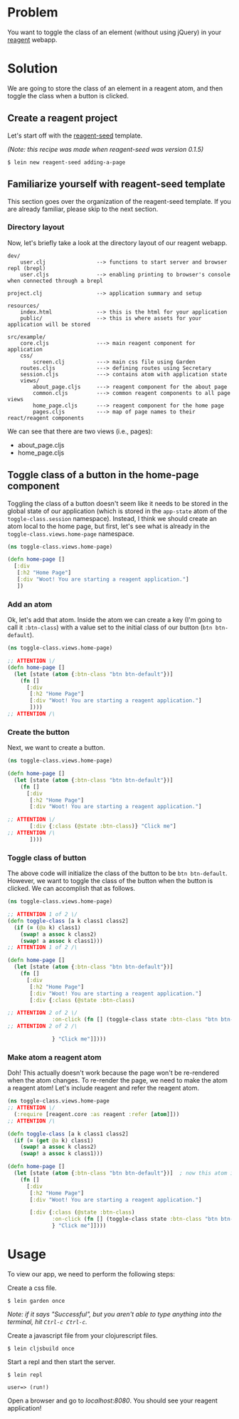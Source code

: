 # Problem

You want to toggle the class of an element (without using jQuery) in your [reagent](https://github.com/reagent-project/reagent) webapp.

# Solution

We are going to store the class of an element in a reagent atom, and then toggle the class when a button is clicked.

## Create a reagent project

Let's start off with the [reagent-seed](https://github.com/gadfly361/reagent-seed) template.

*(Note: this recipe was made when reagent-seed was version 0.1.5)*

```
$ lein new reagent-seed adding-a-page
```

## Familiarize yourself with reagent-seed template

This section goes over the organization of the reagent-seed template. If you are already familiar, please skip to the next section.

### Directory layout

Now, let's briefly take a look at the directory layout of our reagent webapp.

```
dev/
    user.clj                --> functions to start server and browser repl (brepl)
    user.cljs               --> enabling printing to browser's console when connected through a brepl

project.clj                 --> application summary and setup

resources/
    index.html              --> this is the html for your application
    public/                 --> this is where assets for your application will be stored

src/example/
    core.cljs               ---> main reagent component for application
    css/
        screen.clj          ---> main css file using Garden
    routes.cljs             ---> defining routes using Secretary
    session.cljs            ---> contains atom with application state
    views/
        about_page.cljs     ---> reagent component for the about page
    	common.cljs         ---> common reagent components to all page views
    	home_page.cljs      ---> reagent component for the home page
    	pages.cljs          ---> map of page names to their react/reagent components
```

We can see that there are two views (i.e., pages):

* about_page.cljs
* home_page.cljs

## Toggle class of a button in the home-page component

Toggling the class of a button doesn't seem like it needs to be stored in the global state of our application (which is stored in the `app-state` atom of the `toggle-class.session` namespace).  Instead, I think we should create an atom local to the home page, but first, let's see what is already in the `toggle-class.views.home-page` namespace.

```clojure
(ns toggle-class.views.home-page)

(defn home-page []
  [:div
   [:h2 "Home Page"]
   [:div "Woot! You are starting a reagent application."]
   ])
```

### Add an atom

Ok, let's add that atom.  Inside the atom we can create a key (I'm going to call it `:btn-class`) with a value set to the initial class of our button (`btn btn-default`).

```clojure
(ns toggle-class.views.home-page)

;; ATTENTION \/
(defn home-page []
  (let [state (atom {:btn-class "btn btn-default"})]
    (fn []
      [:div
       [:h2 "Home Page"]
       [:div "Woot! You are starting a reagent application."]
       ])))
;; ATTENTION /\
```

### Create the button

Next, we want to create a button.

```clojure
(ns toggle-class.views.home-page)

(defn home-page []
  (let [state (atom {:btn-class "btn btn-default"})]
    (fn []
      [:div
       [:h2 "Home Page"]
       [:div "Woot! You are starting a reagent application."]

;; ATTENTION \/
       [:div {:class (@state :btn-class)} "Click me"]
;; ATTENTION /\
       ])))
```

### Toggle class of button

The above code will initialize the class of the button to be `btn btn-default`. However, we want to toggle the class of the button when the button is clicked. We can accomplish that as follows.

```clojure
(ns toggle-class.views.home-page)

;; ATTENTION 1 of 2 \/
(defn toggle-class [a k class1 class2]
  (if (= (@a k) class1)
    (swap! a assoc k class2)
    (swap! a assoc k class1)))
;; ATTENTION 1 of 2 /\

(defn home-page []
  (let [state (atom {:btn-class "btn btn-default"})]
    (fn []
      [:div
       [:h2 "Home Page"]
       [:div "Woot! You are starting a reagent application."]
       [:div {:class (@state :btn-class)

;; ATTENTION 2 of 2 \/
              :on-click (fn [] (toggle-class state :btn-class "btn btn-default" "btn btn-danger"))
;; ATTENTION 2 of 2 /\

              } "Click me"]])))
```

### Make atom a reagent atom

Doh! This actually doesn't work because the page won't be re-rendered when the atom changes.  To re-render the page, we need to make the atom a reagent atom!  Let's include reagent and refer the reagent atom.

```clojure
(ns toggle-class.views.home-page
;; ATTENTION \/
  (:require [reagent.core :as reagent :refer [atom]]))
;; ATTENTION /\

(defn toggle-class [a k class1 class2]
  (if (= (get @a k) class1)
    (swap! a assoc k class2)
    (swap! a assoc k class1)))

(defn home-page []
  (let [state (atom {:btn-class "btn btn-default"})]  ; now this atom is a reagent atom!
    (fn []
      [:div
       [:h2 "Home Page"]
       [:div "Woot! You are starting a reagent application."]

       [:div {:class (@state :btn-class)
              :on-click (fn [] (toggle-class state :btn-class "btn btn-default" "btn btn-danger"))
              } "Click me"]])))
```

# Usage

To view our app, we need to perform the following steps:

Create a css file.

```
$ lein garden once
```

*Note: if it says "Successful", but you aren't able to type anything into the terminal, hit `Ctrl-c Ctrl-c`.*

Create a javascript file from your clojurescript files.

```
$ lein cljsbuild once
```

Start a repl and then start the server.

```
$ lein repl

user=> (run!)
```

Open a browser and go to *localhost:8080*. You should see your reagent application!
